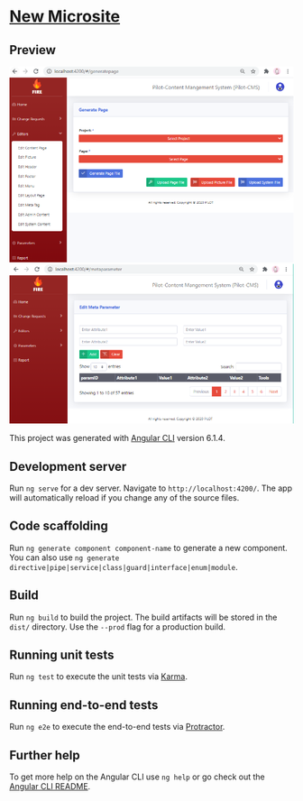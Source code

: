 # [New Microsite](https://pilot-cms-mathurada.web.app/)

## Preview

[![Preview](https://github.com//mathurada/CMS-Microsite/blob/master/cms1.png?raw=true)](https://portfolio-mathurada-aor.web.app/)
[![Preview](https://github.com//mathurada/CMS-Microsite/blob/master/cms2.png?raw=true)](https://portfolio-mathurada-aor.web.app/)

This project was generated with [Angular CLI](https://github.com/angular/angular-cli) version 6.1.4.

## Development server

Run `ng serve` for a dev server. Navigate to `http://localhost:4200/`. The app will automatically reload if you change any of the source files.

## Code scaffolding

Run `ng generate component component-name` to generate a new component. You can also use `ng generate directive|pipe|service|class|guard|interface|enum|module`.

## Build

Run `ng build` to build the project. The build artifacts will be stored in the `dist/` directory. Use the `--prod` flag for a production build.

## Running unit tests

Run `ng test` to execute the unit tests via [Karma](https://karma-runner.github.io).

## Running end-to-end tests

Run `ng e2e` to execute the end-to-end tests via [Protractor](http://www.protractortest.org/).

## Further help

To get more help on the Angular CLI use `ng help` or go check out the [Angular CLI README](https://github.com/angular/angular-cli/blob/master/README.md).